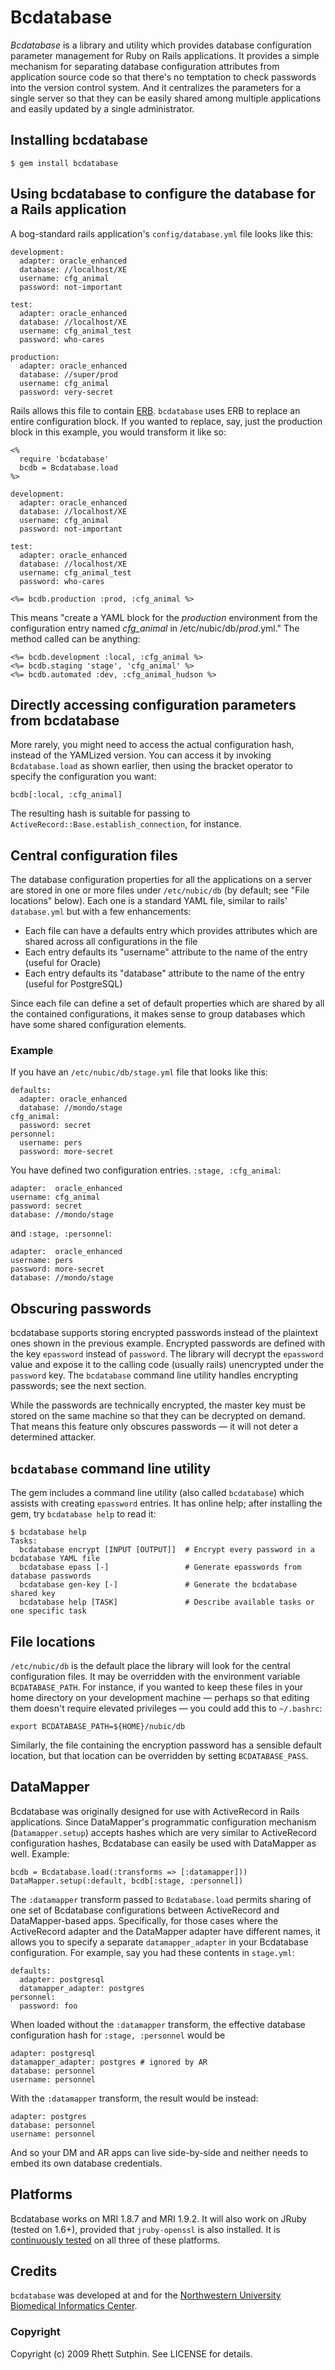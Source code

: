 Bcdatabase
==========

*Bcdatabase* is a library and utility which provides database
configuration parameter management for Ruby on Rails applications.  It
provides a simple mechanism for separating database configuration
attributes from application source code so that there's no temptation
to check passwords into the version control system.  And it
centralizes the parameters for a single server so that they can be
easily shared among multiple applications and easily updated by a
single administrator.

## Installing bcdatabase

    $ gem install bcdatabase

## Using bcdatabase to configure the database for a Rails application

A bog-standard rails application's `config/database.yml` file looks like this:

    development:
      adapter: oracle_enhanced
      database: //localhost/XE
      username: cfg_animal
      password: not-important

    test:
      adapter: oracle_enhanced
      database: //localhost/XE
      username: cfg_animal_test
      password: who-cares

    production:
      adapter: oracle_enhanced
      database: //super/prod
      username: cfg_animal
      password: very-secret

Rails allows this file to contain [ERB][].  `bcdatabase` uses ERB to
replace an entire configuration block.  If you wanted to replace, say,
just the production block in this example, you would transform it like
so:

    <%
      require 'bcdatabase'
      bcdb = Bcdatabase.load
    %>

    development:
      adapter: oracle_enhanced
      database: //localhost/XE
      username: cfg_animal
      password: not-important

    test:
      adapter: oracle_enhanced
      database: //localhost/XE
      username: cfg_animal_test
      password: who-cares

    <%= bcdb.production :prod, :cfg_animal %>

This means "create a YAML block for the *production* environment from
the configuration entry named *cfg_animal* in
/etc/nubic/db/*prod*.yml."  The method called can be anything:

    <%= bcdb.development :local, :cfg_animal %>
    <%= bcdb.staging 'stage', 'cfg_animal' %>
    <%= bcdb.automated :dev, :cfg_animal_hudson %>

[ERB]: http://www.ruby-doc.org/stdlib/libdoc/erb/rdoc/

## Directly accessing configuration parameters from bcdatabase

More rarely, you might need to access the actual configuration hash,
instead of the YAMLized version.  You can access it by invoking
`Bcdatabase.load` as shown earlier, then using the bracket operator to
specify the configuration you want:

    bcdb[:local, :cfg_animal]

The resulting hash is suitable for passing to
`ActiveRecord::Base.establish_connection`, for instance.

## Central configuration files

The database configuration properties for all the applications on a
server are stored in one or more files under `/etc/nubic/db` (by
default; see "File locations" below).  Each one is a standard YAML
file, similar to rails' `database.yml` but with a few enhancements:

* Each file can have a defaults entry which provides attributes which
  are shared across all configurations in the file
* Each entry defaults its "username" attribute to the name of the
  entry (useful for Oracle)
* Each entry defaults its "database" attribute to the name of the
  entry (useful for PostgreSQL)

Since each file can define a set of default properties which are
shared by all the contained configurations, it makes sense to group
databases which have some shared configuration elements.

### Example

If you have an `/etc/nubic/db/stage.yml` file that looks like this:

    defaults:
      adapter: oracle_enhanced
      database: //mondo/stage
    cfg_animal:
      password: secret
    personnel:
      username: pers
      password: more-secret

You have defined two configuration entries.  `:stage, :cfg_animal`:

    adapter:  oracle_enhanced
    username: cfg_animal
    password: secret
    database: //mondo/stage

and `:stage, :personnel`:

    adapter:  oracle_enhanced
    username: pers
    password: more-secret
    database: //mondo/stage

## Obscuring passwords

bcdatabase supports storing encrypted passwords instead of the
plaintext ones shown in the previous example.  Encrypted passwords are
defined with the key `epassword` instead of `password`.  The library
will decrypt the `epassword` value and expose it to the calling code
(usually rails) unencrypted under the `password` key.  The
`bcdatabase` command line utility handles encrypting passwords; see
the next section.

While the passwords are technically encrypted, the master key must be
stored on the same machine so that they can be decrypted on demand.
That means this feature only obscures passwords &mdash; it will not
deter a determined attacker.

## `bcdatabase` command line utility

The gem includes a command line utility (also called `bcdatabase`)
which assists with creating `epassword` entries.  It has online help;
after installing the gem, try `bcdatabase help` to read it:

    $ bcdatabase help
    Tasks:
      bcdatabase encrypt [INPUT [OUTPUT]]  # Encrypt every password in a bcdatabase YAML file
      bcdatabase epass [-]                 # Generate epasswords from database passwords
      bcdatabase gen-key [-]               # Generate the bcdatabase shared key
      bcdatabase help [TASK]               # Describe available tasks or one specific task

## File locations

`/etc/nubic/db` is the default place the library will look for the
central configuration files.  It may be overridden with the
environment variable `BCDATABASE_PATH`.  For instance, if you wanted
to keep these files in your home directory on your development machine
&mdash; perhaps so that editing them doesn't require elevated
privileges &mdash; you could add this to `~/.bashrc`:

    export BCDATABASE_PATH=${HOME}/nubic/db

Similarly, the file containing the encryption password has a sensible
default location, but that location can be overridden by setting
`BCDATABASE_PASS`.

## DataMapper

Bcdatabase was originally designed for use with ActiveRecord in Rails
applications. Since DataMapper's programmatic configuration mechanism
(`Datamapper.setup`) accepts hashes which are very similar to
ActiveRecord configuration hashes, Bcdatabase can easily be used with
DataMapper as well. Example:

    bcdb = Bcdatabase.load(:transforms => [:datamapper]))
    DataMapper.setup(:default, bcdb[:stage, :personnel])

The `:datamapper` transform passed to `Bcdatabase.load` permits
sharing of one set of Bcdatabase configurations between ActiveRecord
and DataMapper-based apps. Specifically, for those cases where the
ActiveRecord adapter and the DataMapper adapter have different names,
it allows you to specify a separate `datamapper_adapter` in your
Bcdatabase configuration. For example, say you had these contents in
`stage.yml`:

    defaults:
      adapter: postgresql
      datamapper_adapter: postgres
    personnel:
      password: foo

When loaded without the `:datamapper` transform, the effective
database configuration hash for `:stage, :personnel` would be

    adapter: postgresql
    datamapper_adapter: postgres # ignored by AR
    database: personnel
    username: personnel

With the `:datamapper` transform, the result would be instead:

    adapter: postgres
    database: personnel
    username: personnel

And so your DM and AR apps can live side-by-side and neither needs to
embed its own database credentials.

## Platforms

Bcdatabase works on MRI 1.8.7 and MRI 1.9.2. It will also work on
JRuby (tested on 1.6+), provided that `jruby-openssl` is also
installed. It is [continuously tested][ci] on all three of these
platforms.

[ci]: https://public-ci.nubic.northwestern.edu/job/bcdatabase/

## Credits

`bcdatabase` was developed at and for the [Northwestern University
Biomedical Informatics Center][NUBIC].

[NUBIC]: http://www.nucats.northwestern.edu/centers/nubic/index.html

### Copyright

Copyright (c) 2009 Rhett Sutphin. See LICENSE for details.
